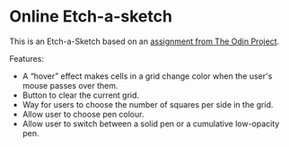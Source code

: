 # Online Etch-a-sketch

This is an Etch-a-Sketch based on an [assignment from The Odin Project](https://www.theodinproject.com/paths/foundations/courses/foundations/lessons/etch-a-sketch-project).

Features:
- A “hover” effect makes cells in a grid change color when the user's mouse passes over them.
- Button to clear the current grid.
- Way for users to choose the number of squares per side in the grid.
- Allow user to choose pen colour.
- Allow user to switch between a solid pen or a cumulative low-opacity pen.
